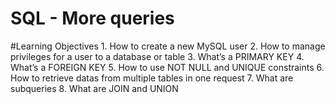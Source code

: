 # SQL - More queries

#Learning Objectives
	1. How to create a new MySQL user
	2. How to manage privileges for a user to a database or table
	3. What’s a PRIMARY KEY
	4. What’s a FOREIGN KEY
	5. How to use NOT NULL and UNIQUE constraints
	6. How to retrieve datas from multiple tables in one request
	7. What are subqueries
	8. What are JOIN and UNION
